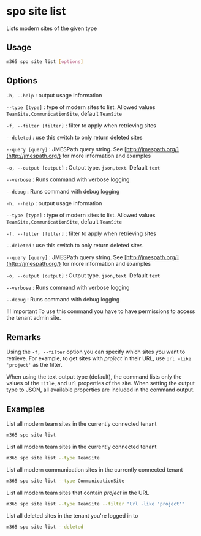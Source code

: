 # spo site list

Lists modern sites of the given type

## Usage

```sh
m365 spo site list [options]
```

## Options

`-h, --help`
: output usage information

`--type [type]`
: type of modern sites to list. Allowed values `TeamSite,CommunicationSite`, default `TeamSite`

`-f, --filter [filter]`
: filter to apply when retrieving sites

`--deleted`
: use this switch to only return deleted sites

`--query [query]`
: JMESPath query string. See [http://jmespath.org/](http://jmespath.org/) for more information and examples

`-o, --output [output]`
: Output type. `json,text`. Default `text`

`--verbose`
: Runs command with verbose logging

`--debug`
: Runs command with debug logging

`-h, --help`
: output usage information

`--type [type]`
: type of modern sites to list. Allowed values `TeamSite,CommunicationSite`, default `TeamSite`

`-f, --filter [filter]`
: filter to apply when retrieving sites

`--deleted`
: use this switch to only return deleted sites

`--query [query]`
: JMESPath query string. See [http://jmespath.org/](http://jmespath.org/) for more information and examples

`-o, --output [output]`
: Output type. `json,text`. Default `text`

`--verbose`
: Runs command with verbose logging

`--debug`
: Runs command with debug logging

!!! important
    To use this command you have to have permissions to access the tenant admin site.

## Remarks

Using the `-f, --filter` option you can specify which sites you want to retrieve. For example, to get sites with _project_ in their URL, use `Url -like 'project'` as the filter.

When using the text output type (default), the command lists only the values of the `Title`, and `Url` properties of the site. When setting the output type to JSON, all available properties are included in the command output.

## Examples

List all modern team sites in the currently connected tenant

```sh
m365 spo site list
```

List all modern team sites in the currently connected tenant

```sh
m365 spo site list --type TeamSite
```

List all modern communication sites in the currently connected tenant

```sh
m365 spo site list --type CommunicationSite
```

List all modern team sites that contain _project_ in the URL

```sh
m365 spo site list --type TeamSite --filter "Url -like 'project'"
```

List all deleted sites in the tenant you're logged in to

```sh
m365 spo site list --deleted
```

